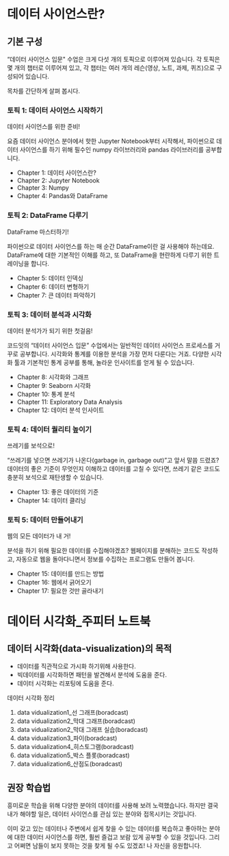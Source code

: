 # 데이터 사이언스란?

## 기본 구성

“데이터 사이언스 입문" 수업은 크게 다섯 개의 토픽으로 이루어져 있습니다. 
각 토픽은 몇 개의 챕터로 이루어져 있고, 각 챕터는 여러 개의 레슨(영상, 노트, 과제, 퀴즈)으로 구성되어 있습니다.

목차를 간단하게 살펴 봅시다.

### 토픽 1: 데이터 사이언스 시작하기
데이터 사이언스를 위한 준비!

요즘 데이터 사이언스 분야에서 핫한 Jupyter Notebook부터 시작해서, 파이썬으로 데이터 사이언스를 하기 위해 필수인 numpy 라이브러리와 pandas 라이브러리를 공부합니다.

- Chapter 1: 데이터 사이언스란?
- Chapter 2: Jupyter Notebook
- Chapter 3: Numpy
- Chapter 4: Pandas와 DataFrame

### 토픽 2: DataFrame 다루기
DataFrame 마스터하기!

파이썬으로 데이터 사이언스를 하는 매 순간 DataFrame이란 걸 사용해야 하는데요. DataFrame에 대한 기본적인 이해를 하고, 또 DataFrame을 현란하게 다루기 위한 트레이닝을 합니다.

- Chapter 5: 데이터 인덱싱
- Chapter 6: 데이터 변형하기
- Chapter 7: 큰 데이터 파악하기

### 토픽 3: 데이터 분석과 시각화
데이터 분석가가 되기 위한 첫걸음!

코드잇의 “데이터 사이언스 입문” 수업에서는 일반적인 데이터 사이언스 프로세스를 거꾸로 공부합니다. 시각화와 통계를 이용한 분석을 가장 먼저 다룬다는 거죠. 다양한 시각화 툴과 기본적인 통계 공부를 통해, 놀라운 인사이트를 얻게 될 수 있습니다.

- Chapter 8: 시각화와 그래프
- Chapter 9: Seaborn 시각화
- Chapter 10: 통계 분석
- Chapter 11: Exploratory Data Analysis
- Chapter 12: 데이터 분석 인사이트

### 토픽 4: 데이터 퀄리티 높이기
쓰레기를 보석으로!

“쓰레기를 넣으면 쓰레기가 나온다(garbage in, garbage out)”고 앞서 말씀 드렸죠? 데이터의 좋은 기준이 무엇인지 이해하고 데이터를 고칠 수 있다면, 쓰레기 같은 코드도 충분히 보석으로 재탄생할 수 있습니다.

- Chapter 13: 좋은 데이터의 기준
- Chapter 14: 데이터 클리닝

### 토픽 5: 데이터 만들어내기
웹의 모든 데이터가 내 거!

분석을 하기 위해 필요한 데이터를 수집해야겠죠? 웹페이지를 분해하는 코드도 작성하고, 자동으로 웹을 돌아다니면서 정보를 수집하는 프로그램도 만들어 봅니다.

- Chapter 15: 데이터를 만드는 방법
- Chapter 16: 웹에서 긁어오기
- Chapter 17: 필요한 것만 골라내기

# 데이터 시각화_주피터 노트북
## 데이터 시각화(data-visualization)의 목적

- 데이터를 직관적으로 가시화 하기위해 사용한다.
- 빅데이터를 시각화하면 패턴을 발견해서 분석에 도움을 준다.
- 데이터 시각화는 리포팅에 도움을 준다.

데이터 시각화 정리

1. data vidualization1_선 그래프(boradcast)
2. data vidualization2_막대 그래프(boradcast)
3. data vidualization2_막대 그래프 실습(boradcast)
4. data vidualization3_파이(boradcast)
5. data vidualization4_히스토그램(boradcast)
6. data vidualization5_박스 플롯(boradcast)
7. data vidualization6_산점도(boradcast)

## 권장 학습법
흥미로운 학습을 위해 다양한 분야의 데이터를 사용해 보려 노력했습니다. 
하지만 결국 내가 해야할 일은, 데이터 사이언스를 관심 있는 분야와 접목시키는 것입니다.

이미 갖고 있는 데이터나 주변에서 쉽게 찾을 수 있는 데이터를 복습하고 
좋아하는 분야에 대한 데이터 사이언스를 하면, 훨씬 즐겁고 보람 있게 공부할 수 있을 것입니다. 그리고 어쩌면 남들이 보지 못하는 것을 찾게 될 수도 있겠죠!
나 자신을 응원합니다.

